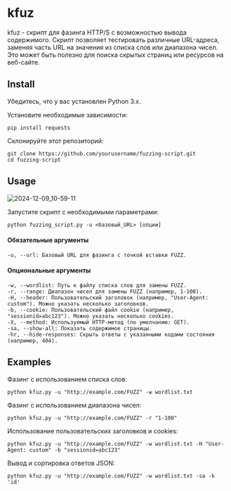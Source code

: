kfuz
======

kfuz - скрипт для фазинга HTTP/S с возможностью вывода содержимого. Скрипт позволяет тестировать различные URL-адреса, заменяя часть URL на значения из списка слов или диапазона чисел. Это может быть полезно для поиска скрытых страниц или ресурсов на веб-сайте.


Install
-----

Убедитесь, что у вас установлен Python 3.x.

Установите необходимые зависимости:

    pip install requests

Склонируйте этот репозиторий:

    git clone https://github.com/yourusername/fuzzing-script.git
    cd fuzzing-script


Usage
-----
![2024-12-09_10-59-11](https://github.com/user-attachments/assets/7292184c-5fb2-4ac1-9b2c-3582cd8e65e4)


Запустите скрипт с необходимыми параметрами:


    python fuzzing_script.py -u <базовый_URL> [опции]

#### Обязательные аргументы

    -u, --url: Базовый URL для фазинга с точкой вставки FUZZ.

#### Опциональные аргументы

    -w, --wordlist: Путь к файлу списка слов для замены FUZZ.
    -r, --range: Диапазон чисел для замены FUZZ (например, 1-100).
    -H, --header: Пользовательский заголовок (например, "User-Agent: custom"). Можно указать несколько заголовков.
    -b, --cookie: Пользовательский файл cookie (например, "sessionid=abc123"). Можно указать несколько cookies.
    -X, --method: Используемый HTTP-метод (по умолчанию: GET).
    -sa, --show-all: Показать содержимое страницы.
    -hr, --hide-responses: Скрыть ответы с указанными кодами состояния (например, 404).

Examples
-----

Фазинг с использованием списка слов:

    python kfuz.py -u "http://example.com/FUZZ" -w wordlist.txt
    
Фазинг с использованием диапазона чисел:

    python kfuz.py -u "http://example.com/FUZZ" -r "1-100"

Использование пользовательских заголовков и cookies:

    python kfuz.py -u "http://example.com/FUZZ" -w wordlist.txt -H "User-Agent: custom" -b "sessionid=abc123"

Вывод и сортировка ответов JSON:
    
    python kfuz.py -u "http://example.com/FUZZ" -w wordlist.txt -sa -k 'id'
